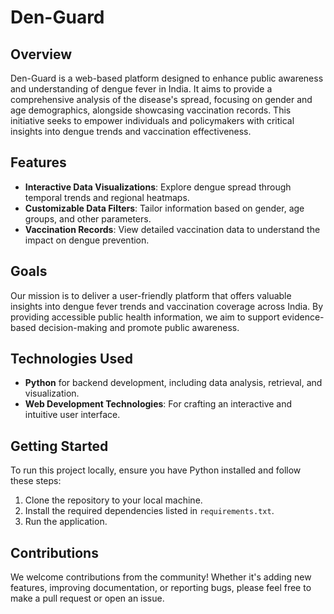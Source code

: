 # Den-Guard

## Overview
Den-Guard is a web-based platform designed to enhance public awareness and understanding of dengue fever in India. It aims to provide a comprehensive analysis of the disease's spread, focusing on gender and age demographics, alongside showcasing vaccination records. This initiative seeks to empower individuals and policymakers with critical insights into dengue trends and vaccination effectiveness.

## Features
- **Interactive Data Visualizations**: Explore dengue spread through temporal trends and regional heatmaps.
- **Customizable Data Filters**: Tailor information based on gender, age groups, and other parameters.
- **Vaccination Records**: View detailed vaccination data to understand the impact on dengue prevention.

## Goals
Our mission is to deliver a user-friendly platform that offers valuable insights into dengue fever trends and vaccination coverage across India. By providing accessible public health information, we aim to support evidence-based decision-making and promote public awareness.

## Technologies Used
- **Python** for backend development, including data analysis, retrieval, and visualization.
- **Web Development Technologies**: For crafting an interactive and intuitive user interface.

## Getting Started
To run this project locally, ensure you have Python installed and follow these steps:
1. Clone the repository to your local machine.
2. Install the required dependencies listed in `requirements.txt`.
3. Run the application.

## Contributions
We welcome contributions from the community! Whether it's adding new features, improving documentation, or reporting bugs, please feel free to make a pull request or open an issue.
